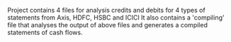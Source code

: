 Project contains 4 files for analysis credits and debits for 4 types of statements from Axis, HDFC, HSBC and ICICI
It also contains a 'compiling' file that analyses the output of above files and generates a compiled statements of cash flows.
